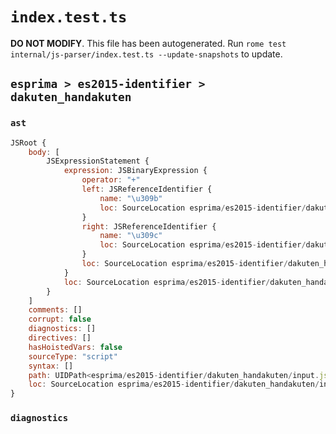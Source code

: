 # `index.test.ts`

**DO NOT MODIFY**. This file has been autogenerated. Run `rome test internal/js-parser/index.test.ts --update-snapshots` to update.

## `esprima > es2015-identifier > dakuten_handakuten`

### `ast`

```javascript
JSRoot {
	body: [
		JSExpressionStatement {
			expression: JSBinaryExpression {
				operator: "+"
				left: JSReferenceIdentifier {
					name: "\u309b"
					loc: SourceLocation esprima/es2015-identifier/dakuten_handakuten/input.js 1:0-1:1 (\u309b)
				}
				right: JSReferenceIdentifier {
					name: "\u309c"
					loc: SourceLocation esprima/es2015-identifier/dakuten_handakuten/input.js 1:3-1:4 (\u309c)
				}
				loc: SourceLocation esprima/es2015-identifier/dakuten_handakuten/input.js 1:0-1:4
			}
			loc: SourceLocation esprima/es2015-identifier/dakuten_handakuten/input.js 1:0-1:4
		}
	]
	comments: []
	corrupt: false
	diagnostics: []
	directives: []
	hasHoistedVars: false
	sourceType: "script"
	syntax: []
	path: UIDPath<esprima/es2015-identifier/dakuten_handakuten/input.js>
	loc: SourceLocation esprima/es2015-identifier/dakuten_handakuten/input.js 1:0-2:0
}
```

### `diagnostics`

```

```
